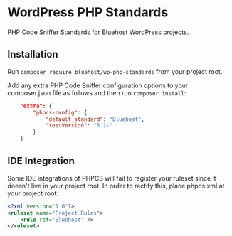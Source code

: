 # WordPress PHP Standards

PHP Code Sniffer Standards for Bluehost WordPress projects.

## Installation

Run `composer require bluehost/wp-php-standards` from your project root.

Add any extra PHP Code Sniffer configuration options to your composer.json file as follows and then run `composer install`:

```json
    "extra": {
        "phpcs-config": {
            "default_standard": "Bluehost",
            "testVersion": "5.2-"
        }
    }
```

## IDE Integration
Some IDE integrations of PHPCS  will fail to register your ruleset since it doesn't live in your project root. In order to rectify this, place phpcs.xml at your project root:

```xml
<?xml version="1.0"?>
<ruleset name="Project Rules">
	<rule ref="Bluehost" />
</ruleset>
```
